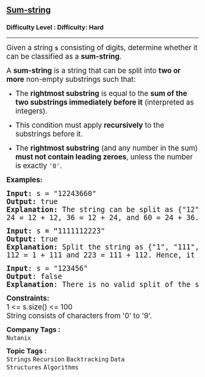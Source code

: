 <h2><a href="https://www.geeksforgeeks.org/problems/sum-string3151/1">Sum-string</a></h2><h3>Difficulty Level : Difficulty: Hard</h3><hr><div class="problems_problem_content__Xm_eO" bis_skin_checked="1"><p data-start="109" data-end="209"><span style="font-size: 14pt;">Given a string <strong><code data-start="124" data-end="127">s</code></strong> consisting of digits, determine whether it can be classified as a <strong data-start="194" data-end="208">sum-string</strong>.</span></p>
<p data-start="211" data-end="310"><span style="font-size: 14pt;">A <strong data-start="213" data-end="227">sum-string</strong> is a string that can be split into <strong data-start="263" data-end="278">two or more</strong> non-empty substrings such that:</span></p>
<p><span style="font-size: 14pt;"> </span></p>
<ul data-start="312" data-end="640">
<li data-start="312" data-end="436"><span style="font-size: 14pt;"> </span>
<p data-start="314" data-end="436"><span style="font-size: 14pt;">The <strong data-start="318" data-end="341">rightmost substring</strong> is equal to the <strong data-start="358" data-end="409">sum of the two substrings immediately before it</strong> (interpreted as integers).</span></p>
<span style="font-size: 14pt;"> </span></li>
<li data-start="437" data-end="509"><span style="font-size: 14pt;"> </span>
<p data-start="439" data-end="509"><span style="font-size: 14pt;">This condition must apply <strong data-start="465" data-end="480">recursively</strong> to the substrings before it.</span></p>
<span style="font-size: 14pt;"> </span></li>
<li data-start="510" data-end="640"><span style="font-size: 14pt;"> </span>
<p data-start="512" data-end="640"><span style="font-size: 14pt;">The <strong data-start="516" data-end="539">rightmost substring</strong> (and any number in the sum) <strong data-start="568" data-end="603">must not contain leading zeroes</strong>, unless the number is exactly <code data-start="634" data-end="639">'0'</code>.</span></p>
</li>
</ul>
<p><span style="font-size: 14pt;"><strong>Examples:</strong></span></p>
<pre><span style="font-size: 14pt;"><strong>Input: </strong>s = "12243660"
<strong>Output: </strong>true
<strong>Explanation: </strong></span><span style="font-size: 18.6667px;">The string can be split as {"12", "24", "36", "60"} where each number is the sum of the two before it:
24 = 12 + 12, 36 = 12 + 24, and 60 = 24 + 36. Hence, it is a sum-string.</span></pre>
<pre><span style="font-size: 14pt;"><strong>Input:</strong> s <strong>= "</strong>1111112223"
<strong>Output: </strong>true
<strong>Explanation: </strong></span><span style="font-size: 18.6667px;">Split the string as {"1", "111", "112", "223"}, where:
112 = 1 + 111 and 223 = 111 + 112. Hence, it follows the sum-string rule.<br></span></pre>
<pre><span style="font-size: 18.6667px;"><strong>Input</strong>: s = "123456"<br></span><span style="font-size: 18.6667px;"><strong>Output</strong>: false<br></span><span style="font-size: 18.6667px;"><strong>Explanation</strong>: There is no valid split of the string such that each part satisfies the sum-string property recursively.</span></pre>
<p><span style="font-size: 14pt;"><strong>Constraints:<br></strong>1 &lt;= s.size() &lt;= 100</span><span style="font-size: 14pt;"><br><span style="font-size: 14pt;">String consists of characters from '0' to '9'.</span></span></p></div><p><span style=font-size:18px><strong>Company Tags : </strong><br><code>Nutanix</code>&nbsp;<br><p><span style=font-size:18px><strong>Topic Tags : </strong><br><code>Strings</code>&nbsp;<code>Recursion</code>&nbsp;<code>Backtracking</code>&nbsp;<code>Data Structures</code>&nbsp;<code>Algorithms</code>&nbsp;